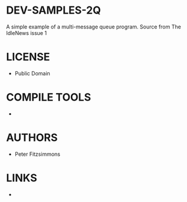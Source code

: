 # DEV-SAMPLES-2Q
A simple example of a multi-message queue program. Source from The IdleNews issue 1

LICENSE
===============
* Public Domain

COMPILE TOOLS
===============
* 
 
AUTHORS
===============
* Peter Fitzsimmons

LINKS
===============
* 
